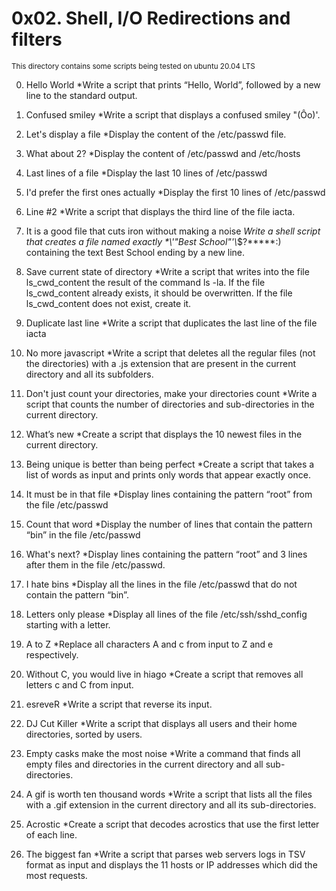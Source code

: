 # 0x02. Shell, I/O Redirections and filters

<sub>This directory contains some scripts being tested on ubuntu 20.04 LTS</sub>

0. Hello World
*Write a script that prints “Hello, World”, followed by a new line to the standard output.

1. Confused smiley
*Write a script that displays a confused smiley "(Ôo)'.

2. Let's display a file
*Display the content of the /etc/passwd file.

3. What about 2?
*Display the content of /etc/passwd and /etc/hosts

4. Last lines of a file
*Display the last 10 lines of /etc/passwd

5. I'd prefer the first ones actually
*Display the first 10 lines of /etc/passwd

6. Line #2
*Write a script that displays the third line of the file iacta.

7. It is a good file that cuts iron without making a noise
*Write a shell script that creates a file named exactly \*\\'"Best School"\'\\*$\?\*\*\*\*\*:) containing the text Best School ending by a new line.

8. Save current state of directory
*Write a script that writes into the file ls_cwd_content the result of the command ls -la. If the file ls_cwd_content already exists, it should be overwritten. If the file ls_cwd_content does not exist, create it.

9. Duplicate last line
*Write a script that duplicates the last line of the file iacta

10. No more javascript
*Write a script that deletes all the regular files (not the directories) with a .js extension that are present in the current directory and all its subfolders.

11. Don't just count your directories, make your directories count
*Write a script that counts the number of directories and sub-directories in the current directory.

12. What’s new
*Create a script that displays the 10 newest files in the current directory.

13. Being unique is better than being perfect
*Create a script that takes a list of words as input and prints only words that appear exactly once.

14. It must be in that file
*Display lines containing the pattern “root” from the file /etc/passwd

15. Count that word
*Display the number of lines that contain the pattern “bin” in the file /etc/passwd

16. What's next?
*Display lines containing the pattern “root” and 3 lines after them in the file /etc/passwd.

17. I hate bins
*Display all the lines in the file /etc/passwd that do not contain the pattern “bin”.

18. Letters only please
*Display all lines of the file /etc/ssh/sshd_config starting with a letter.

19. A to Z
*Replace all characters A and c from input to Z and e respectively.

20. Without C, you would live in hiago
*Create a script that removes all letters c and C from input.

21. esreveR
*Write a script that reverse its input.

22. DJ Cut Killer
*Write a script that displays all users and their home directories, sorted by users.

23. Empty casks make the most noise
*Write a command that finds all empty files and directories in the current directory and all sub-directories.

24. A gif is worth ten thousand words
*Write a script that lists all the files with a .gif extension in the current directory and all its sub-directories.

25. Acrostic
*Create a script that decodes acrostics that use the first letter of each line.

26. The biggest fan
*Write a script that parses web servers logs in TSV format as input and displays the 11 hosts or IP addresses which did the most requests.
